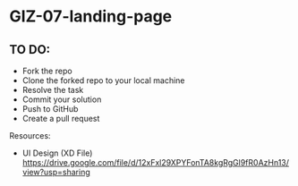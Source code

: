# GIZ-07-landing-page
## TO DO:
* Fork the repo
* Clone the forked repo to your local machine
* Resolve the task
* Commit your solution
* Push to GitHub
* Create a pull request

Resources:
- UI Design (XD File)
https://drive.google.com/file/d/12xFxl29XPYFonTA8kgRgGl9fR0AzHn13/view?usp=sharing
